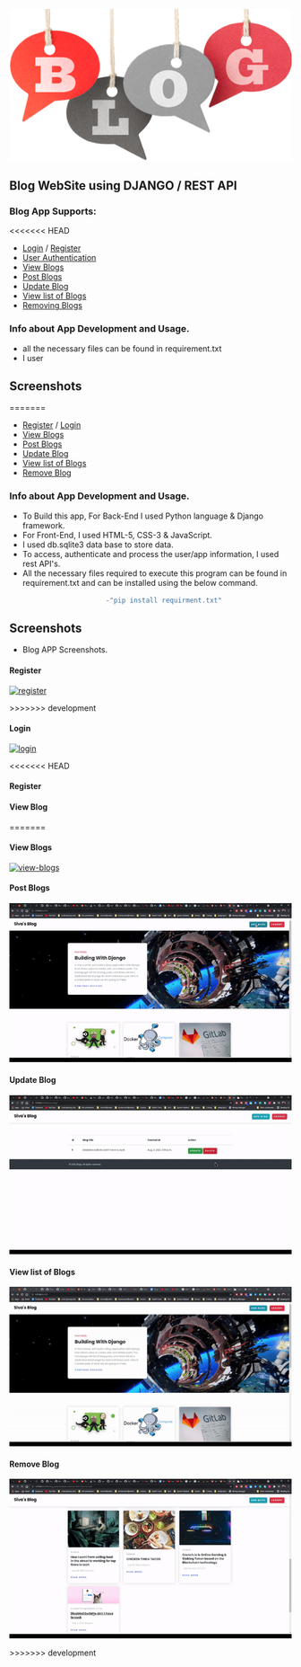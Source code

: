 ![Blogger](screenshots/6-2-blogging-png-clipart.png)

## Blog WebSite using DJANGO / REST API

### Blog App Supports:

<<<<<<< HEAD
- [Login](#login) / [Register](#register)
- [User Authentication](#user-authentication)
- [View Blogs](#viewblogs)
- [Post Blogs](#postblogs)
- [Update Blog](#update-blogs)
- [View list of Blogs](#list)
- [Removing Blogs](#remove-blogs)

### Info about App Development and Usage.

- all the necessary files can be found in requirement.txt
- I user

## Screenshots
=======
- [Register](#register) / [Login](#login)
- [View Blogs](#view-blogs)
- [Post Blogs](#post-blogs)
- [Update Blog](#update-blog)
- [View list of Blogs](#view-list-of-blogs)
- [Remove Blog](#remove-blog)

### Info about App Development and Usage.
- To Build this app, For Back-End I used Python language & Django framework.
- For Front-End, I used HTML-5, CSS-3 & JavaScript.
- I used db.sqlite3 data base to store data. 
- To access, authenticate and process the user/app information, I used rest API's.
- All the necessary files required to execute this program can be found in requirement.txt
  and can be installed using the below command.
```python
                        -"pip install requirment.txt"
```

## Screenshots
- Blog APP Screenshots.

#### Register
<p align="left">
<a href="" target="_blank"> <img src="screenshots/register.gif" alt="register" /> </a>
</p>
>>>>>>> development

#### Login
<p align="left">
<a href="" target="_blank"> <img src="screenshots/login.gif" alt="login" /> </a>
</p>

<<<<<<< HEAD
#### Register

#### View Blog
=======
#### View Blogs

<p align="left">
<a href="" target="_blank"> <img src="screenshots/view.gif" alt="view-blogs" /> </a>
</p>

#### Post Blogs

<p align="left">
<a href="" target="_blank"> <img src="screenshots/post.gif" alt="post-blogs" /> </a>
</p>

#### Update Blog

<p align="left">
<a href="" target="_blank"> <img src="screenshots/update.gif" alt="update-blog" /> </a>
</p>

#### View list of Blogs

<p align="left">
<a href="" target="_blank"> <img src="screenshots/list.gif" alt="view-list-of-blogs" /> </a>
</p>

#### Remove Blog

<p align="left">
<a href="" target="_blank"> <img src="screenshots/remove.gif" alt="remove-blog" /> </a>
</p>
>>>>>>> development
